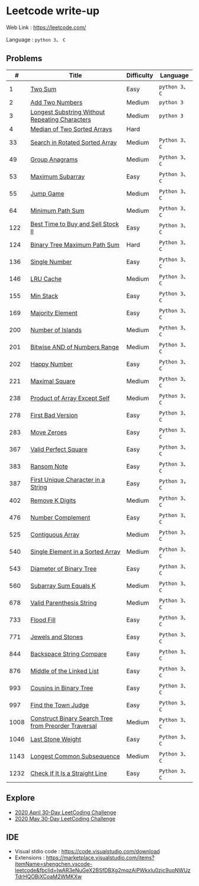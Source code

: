 # Leetcode write-up
Web Link : https://leetcode.com/

Language : `python 3`、 `C`

## Problems
|#|Title|Difficulty|Language|
|-|-|-|-|
|1|[Two Sum](Problems/Two-Sum.md)|Easy|`python 3`、`C`|
|2|[Add Two Numbers](Problems/Add-Two-Numbers.md)|Medium|`python 3`|
|3|[Longest Substring Without Repeating Characters](Problems/Longest-Substring-Without-Repeating-Characters.md)|Medium|`python 3`|
|4|[Median of Two Sorted Arrays](Problems/Median-of-Two-Sorted-Arrays.md)|Hard||
|33|[Search in Rotated Sorted Array](Problems/Search-in-Rotated-Sorted-Array.md)|Medium|`Python 3`、`C`|
|49|[Group Anagrams](Problems/Group-Anagrams.md)|Medium|`Python 3`、`C`|
|53|[Maximum Subarray](Problems/Maximum-Subarray.md)|Easy|`Python 3`、`C`|
|55|[Jump Game](Problems/Jump-Game.md)|Medium|`Python 3`、`C`|
|64|[Minimum Path Sum](Problems/Minimum-Path-Sum.md)|Medium|`Python 3`、`C`|
|122|[Best Time to Buy and Sell Stock II](Problems/Best-Time-to-Buy-and-Sell-Stock-II.md)|Easy|`Python 3`、`C`|
|124|[Binary Tree Maximum Path Sum](Problems/Binary-Tree-Maximum-Path-Sum.md)|Hard|`Python 3`、`C`|
|136|[Single Number](Problems/Single-Number.md)|Easy|`Python 3`、`C`|
|146|[LRU Cache](Problems/LRU-Cache.md)|Medium|`Python 3`、`C`|
|155|[Min Stack](Problems/Min-Stack.md)|Easy|`Python 3`、`C`|
|169|[Majority Element](Problems/Majority-Element.md)|Easy|`Python 3`、`C`|
|200|[Number of Islands](Problems/Number-of-Islands.md)|Medium|`Python 3`、`C`|
|201|[Bitwise AND of Numbers Range](Problems/Bitwise-AND-of-Numbers-Range.md)|Medium|`Python 3`、`C`|
|202|[Happy Number](Problems/Happy-Number.md)|Easy|`Python 3`、`C`|
|221|[Maximal Square](Problems/Maximal-Square.md)|Medium|`Python 3`、`C`|
|238|[Product of Array Except Self](Problems/Product-of-Array-Except-Self.md)|Medium|`Python 3`、`C`|
|278|[First Bad Version](Problems/First-Bad-Version.md)|Easy|`Python 3`、`C`|
|283|[Move Zeroes](Problems/Move-Zeroes.md)|Easy|`Python 3`、`C`|
|367|[Valid Perfect Square](Problems/Valid-Perfect-Square.md)|Easy|`Python 3`、`C`|
|383|[Ransom Note](Problems/Ransom-Note.md)|Easy|`Python 3`、`C`|
|387|[First Unique Character in a String](Problems/First-Unique-Character-in-a-String.md)|Easy|`Python 3`，`C`|
|402|[Remove K Digits](Problems/Remove-K-Digits.md)|Medium|`Python 3`、`C`|
|476|[Number Complement](Problems/Number-Complement.md)|Easy|`Python 3`、`C`|
|525|[Contiguous Array](Problems/Contiguous-Array.md)|Medium|`Python 3`、`C`|
|540|[Single Element in a Sorted Array](Problems/Single-Element-in-a-Sorted-Array.md)|Medium|`Python 3`、`C`|
|543|[Diameter of Binary Tree](Problems/Diameter-of-Binary-Tree.md)|Easy|`Python 3`、`C`|
|560|[Subarray Sum Equals K](Problems/Subarray-Sum-Equals-K.md)|Medium|`Python 3`、`C`|
|678|[Valid Parenthesis String](Problems/Valid-Parenthesis-String.md)|Medium|`Python 3`、`C`|
|733|[Flood Fill](Problems/Flood-Fill.md)|Easy|`Python 3`、`C`|
|771|[Jewels and Stones](Problems/Jewels-and-Stones.md)|Easy|`Python 3`、`C`|
|844|[Backspace String Compare](Problems/Backspace-String-Compare.md)|Easy|`Python 3`、`C`|
|876|[Middle of the Linked List](Problems/Middle-of-the-Linked-List.md)|Easy|`Python 3`、`C`|
|993|[Cousins in Binary Tree](Problems/Cousins-in-Binary-Tree.md)|Easy|`Python 3`、`C`|
|997|[Find the Town Judge](Problems/Find-the-Town-Judge.md)|Easy|`Python 3`、`C`|
|1008|[Construct Binary Search Tree from Preorder Traversal](Problems/Construct-Binary-Search-Tree-from-Preorder-Traversal.md)|Medium|`Python 3`、`C`|
|1046|[Last Stone Weight](Problems/Last-Stone-Weight.md)|Easy|`Python 3`、`C`|
|1143|[Longest Common Subsequence](Problems/Longest-Common-Subsequence.md)|Medium|`Python 3`、`C`|
|1232|[Check If It Is a Straight Line](Problems/Check-If-It-Is-a-Straight-Line.md)|Easy|`Python 3`、`C`|

## Explore
* [2020 April 30-Day LeetCoding Challenge](Explore/2020April/challenge1.md)
* [2020 May 30-Day LeetCoding Challenge](Explore/2020May/challenge1.md)

## IDE
 * Visual stdio code : https://code.visualstudio.com/download
 * Extensions : https://marketplace.visualstudio.com/items?itemName=shengchen.vscode-leetcode&fbclid=IwAR3eNuGeX2BSfDBXg2mqzAiPWkxIu0zjc9uoNWUzTdrHQOBjXCoaM2WMKXw
